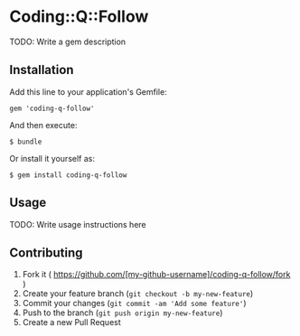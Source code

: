 # Coding::Q::Follow

TODO: Write a gem description

## Installation

Add this line to your application's Gemfile:

    gem 'coding-q-follow'

And then execute:

    $ bundle

Or install it yourself as:

    $ gem install coding-q-follow

## Usage

TODO: Write usage instructions here

## Contributing

1. Fork it ( https://github.com/[my-github-username]/coding-q-follow/fork )
2. Create your feature branch (`git checkout -b my-new-feature`)
3. Commit your changes (`git commit -am 'Add some feature'`)
4. Push to the branch (`git push origin my-new-feature`)
5. Create a new Pull Request
